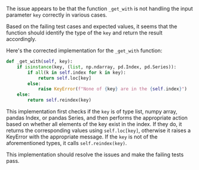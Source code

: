 The issue appears to be that the function `_get_with` is not handling the input parameter `key` correctly in various cases.

Based on the failing test cases and expected values, it seems that the function should identify the type of the `key` and return the result accordingly.

Here's the corrected implementation for the `_get_with` function:

```python
def _get_with(self, key):
    if isinstance(key, (list, np.ndarray, pd.Index, pd.Series)):
        if all(k in self.index for k in key):
            return self.loc[key]
        else:
            raise KeyError(f"None of {key} are in the {self.index}")
    else:
        return self.reindex(key)
```

This implementation first checks if the `key` is of type list, numpy array, pandas Index, or pandas Series, and then performs the appropriate action based on whether all elements of the key exist in the index. If they do, it returns the corresponding values using `self.loc[key]`, otherwise it raises a KeyError with the appropriate message. If the `key` is not of the aforementioned types, it calls `self.reindex(key)`.

This implementation should resolve the issues and make the failing tests pass.